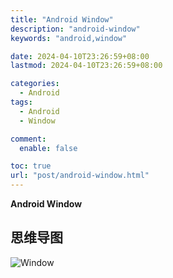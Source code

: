 ```yaml
---
title: "Android Window"
description: "android-window"
keywords: "android,window"

date: 2024-04-10T23:26:59+08:00
lastmod: 2024-04-10T23:26:59+08:00

categories:
  - Android
tags:
  - Android
  - Window

comment:
  enable: false

toc: true
url: "post/android-window.html"
---
```


**Android Window**

<!--more-->

## 思维导图
![Window](/imgs/android-window.png)
